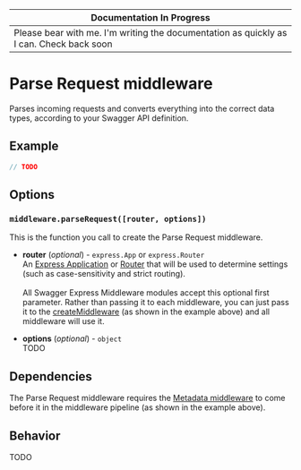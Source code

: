 | Documentation In Progress |
|---------------------------|
| Please bear with me.  I'm writing the documentation as quickly as I can.  Check back soon

Parse Request middleware
============================
Parses incoming requests and converts everything into the correct data types, according to your Swagger API definition.


Example
--------------------------
````javascript
// TODO
````


Options
--------------------------
### `middleware.parseRequest([router, options])`
This is the function you call to create the Parse Request middleware.

* __router__ (_optional_) - `express.App` or `express.Router`<br>
An [Express Application](http://expressjs.com/4x/api.html#application) or [Router](http://expressjs.com/4x/api.html#router) that will be used to determine settings (such as case-sensitivity and strict routing).
<br><br>
All Swagger Express Middleware modules accept this optional first parameter. Rather than passing it to each middleware, you can just pass it to the [createMiddleware](../exports/createMiddleware.md) (as shown in the example above) and all middleware will use it.

* __options__ (_optional_) - `object`<br>
TODO


Dependencies
--------------------------
The Parse Request middleware requires the [Metadata middleware](metadata.md) to come before it in the middleware pipeline (as shown in the example above).


Behavior
--------------------------
TODO
